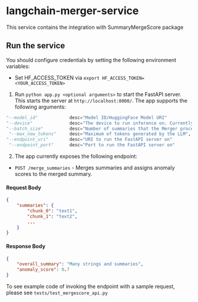 # langchain-merger-service

This service contains the integration with SummaryMergeScore package

## Run the service

You should configure credentials by setting the following environment variables:

* Set HF_ACCESS_TOKEN via `export HF_ACCESS_TOKEN=<YOUR_ACCESS_TOKEN>`

1. Run `python app.py <optional arguments>` to start the FastAPI server. 
This starts the server at `http://localhost:8000/`. The app supports the following arguments:

```python
"--model_id"            desc="Model ID/HuggingFace Model URI"                                   default="llmware/llama-3.2-3b-instruct-ov"
"--device"              desc="The device to run inference on. Currently supports CPU and GPU"   default="GPU"
"--batch_size"          desc="Number of summaries that the Merger processes at once"            default=5
 "--max_new_tokens"     desc="Maximum of tokens generated by the LLM",                          default=512
"--endpoint_uri"        desc="URI to run the FastAPI server on"                                 default="0.0.0.0"
 "--endpoint_port"      desc="Port to run the FastAPI server on"                                default=8000
```

2. The app currently exposes the following endpoint:
* `POST /merge_summaries` - Merges summaries and assigns anomaly scores to the merged summary.

#### Request Body
```json
{
    "summaries": {
        "chunk_0": "text1",
        "chunk_1": "text2",
        ...
    }
}
```

#### Response Body

```json
{
    "overall_summary": "Many strings and summaries",
    "anomaly_score": 0.7
}
```

To see example code of invoking the endpoint with a sample request, please see `tests/test_mergescore_api.py`
